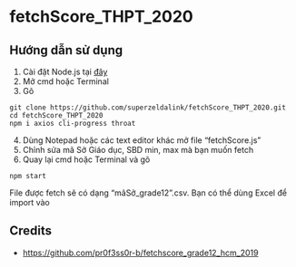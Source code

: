 # fetchScore_THPT_2020
## Hướng dẫn sử dụng
1. Cài đặt Node.js tại [đây](https://nodejs.org)
2. Mở cmd hoặc Terminal
3. Gõ
```
git clone https://github.com/superzeldalink/fetchScore_THPT_2020.git
cd fetchScore_THPT_2020
npm i axios cli-progress throat
```
4. Dùng Notepad hoặc các text editor khác mở file “fetchScore.js”
5. Chỉnh sửa mã Sở Giáo dục, SBD min, max mà bạn muốn fetch
6. Quay lại cmd hoặc Terminal và gõ
```
npm start
```
File được fetch sẽ có dạng “mãSở_grade12”.csv. Bạn có thể dùng Excel để import vào

## Credits
- https://github.com/pr0f3ss0r-b/fetchscore_grade12_hcm_2019
